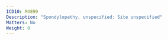 ```yaml
---
ICD10: M4899
Description: "Spondylopathy, unspecified: Site unspecified"
Matters: No
Weight: 0
---
```

